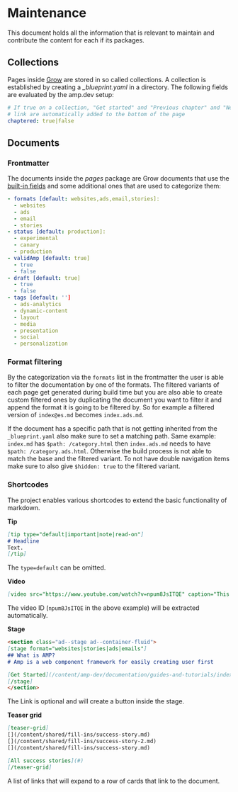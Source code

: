 # Maintenance
This document holds all the information that is relevant to maintain and contribute the content for each if its packages.

## Collections
Pages inside [Grow](https://grow.io/docs/) are stored in so called collections. A collection is established by creating a *_blueprint.yaml* in a directory. The following fields are evaluated by the amp.dev setup:

```yaml
# If true on a collection, "Get started" and "Previous chapter" and "Next chapter"
# link are automatically added to the bottom of the page
chaptered: true|false
```

## Documents

### Frontmatter
The documents inside the *pages* package are Grow documents that use the [built-in fields](http://grow.io/docs/documents/#built-in-fields) and some additional ones that are used to categorize them:

```yaml
- formats [default: websites,ads,email,stories]:
  - websites
  - ads
  - email
  - stories
- status [default: production]:
  - experimental
  - canary
  - production
- validAmp [default: true]
  - true
  - false
- draft [default: true]
  - true
  - false
- tags [default: '']
  - ads-analytics
  - dynamic-content
  - layout
  - media
  - presentation
  - social
  - personalization
```

### Format filtering
By the categorization via the `formats` list in the frontmatter the user is able to filter the documentation by one of the formats. The filtered variants of each page get generated during build time but you are also able to create custom filtered ones by duplicating the document you want to filter it and append the format it is going to be filtered by. So for example a filtered version of `index@es.md` becomes `index.ads.md`.

If the document has a specific path that is not getting inherited from the `_blueprint.yaml` also make sure to set a matching path. Same example: `index.md` has `$path: /category.html` then `index.ads.md` needs to have `$path: /category.ads.html`. Otherwise the build process is not able to match the base and the filtered variant. To not have double navigation items make sure to also give `$hidden: true` to the filtered variant.

### Shortcodes
The project enables various shortcodes to extend the basic functionality of markdown.

**Tip**
```md
[tip type="default|important|note|read-on"]
# Headline
Text.
[/tip]
```

The `type=default` can be omitted.

**Video**
```md
[video src="https://www.youtube.com/watch?v=npum8JsITQE" caption="This is the caption text."]
```

The video ID (`npum8JsITQE` in the above example) will be extracted automatically.

**Stage**
```md
<section class="ad--stage ad--container-fluid">
[stage format="websites|stories|ads|emails"]
## What is AMP?
# Amp is a web component framework for easily creating user first

[Get Started](/content/amp-dev/documentation/guides-and-tutorials/index.md)
[/stage]
</section>
```

The Link is optional and will create a button inside the stage.

**Teaser grid**
```md
[teaser-grid]
[](/content/shared/fill-ins/success-story.md)
[](/content/shared/fill-ins/success-story-2.md)
[](/content/shared/fill-ins/success-story.md)

[All success stories](#)
[/teaser-grid]
```

A list of links that will expand to a row of cards that link to the document.
